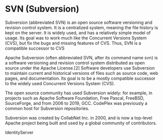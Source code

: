 # SVN (Subversion) 
Subversion (abbreviated SVN) is an open source software versioning and revision control system.  It is a centralized system, meaning the file history is kept on the server.  It is widely used, and has a relatively simple model of usage.  Its goal was to work much like the Concurrent Versions System (CVS), but fix the bugs and missing features of CVS.  Thus, SVN is a compatible successor to CVS

Apache Subversion (often abbreviated SVN, after its command name svn) is a software versioning and revision control system distributed as open source under the Apache License.[2] Software developers use Subversion to maintain current and historical versions of files such as source code, web pages, and documentation. Its goal is to be a mostly compatible successor to the widely used Concurrent Versions System (CVS).

The open source community has used Subversion widely: for example, in projects such as Apache Software Foundation, Free Pascal, FreeBSD, SourceForge, and from 2006 to 2019, GCC. CodePlex was previously a common host for Subversion repositories.

Subversion was created by CollabNet Inc. in 2000, and is now a top-level Apache project being built and used by a global community of contributors.



IdentityServer